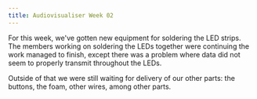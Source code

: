 ```yaml
---
title: Audiovisualiser Week 02 
---
```


For this week, we've gotten new equipment for soldering the LED strips. The members working on soldering the LEDs together were continuing the work managed to finish, except there was a problem where data did not seem to properly transmit throughout the LEDs. 

Outside of that we were still waiting for delivery of our other parts: the buttons, the foam, other wires, among other parts. 
